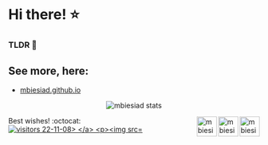 # Hi there! ⭐

### TLDR 🚀

## See more, here: 

* [mbiesiad.github.io](https://mbiesiad.github.io/)

<p align="center">
	<img src=https://github-readme-stats.vercel.app/api?username=mbiesiad&show_icons=true alt="mbiesiad stats"/>
</p>

<img src="https://d2fltix0v2e0sb.cloudfront.net/dev-badge.svg" alt="mbiesiad DEV Profile" height="40" width="40" align="right">
<img src="https://res.cloudinary.com/practicaldev/image/fetch/s--ipK3ZYfm--/c_limit,f_auto,fl_progressive,q_80,w_375/https://dev-to-uploads.s3.amazonaws.com/uploads/badge/badge_image/80/hacktoberfest2020-badge_2.png" alt="mbiesiad Hacktoberfest2020 badge" height="40" width="40" align="right">
<img src="https://res.cloudinary.com/practicaldev/image/fetch/s--cm4PWdMq--/c_limit,f_auto,fl_progressive,q_80,w_375/https://dev-to-uploads.s3.amazonaws.com/uploads/badge/badge_image/131/hacktoberfest-2021-badge.png" alt="mbiesiad Hacktoberfest2021 badge" height="40" width="40" align="right">Best wishes! :octocat:

</br>
<a href="https://github.com/antonkomarev/github-profile-views-counter">
    <img src="https://komarev.com/ghpvc/?username=mbiesiad&color=red&plastic" alt="visitors 22-11-08>
</a>

![Stars mbiesiad](https://img.shields.io/github/stars/mbiesiad?style=plastic)
